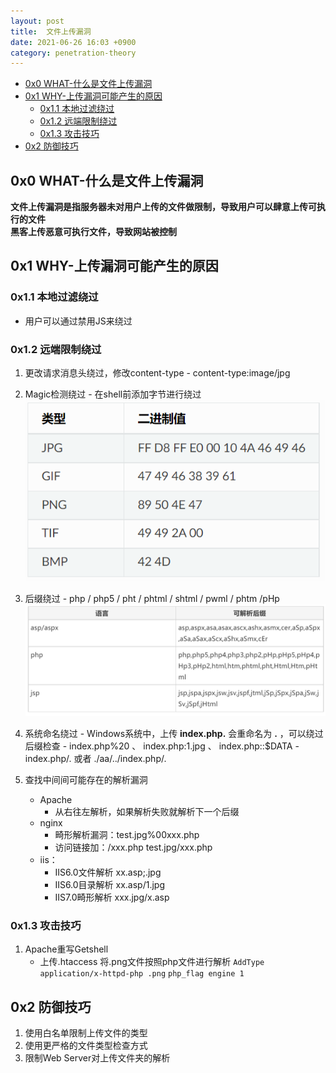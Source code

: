 ```yaml
---
layout: post
title:  文件上传漏洞
date: 2021-06-26 16:03 +0900
category: penetration-theory
---
```

<!-- TOC -->

- [0x0 WHAT-什么是文件上传漏洞](#0x0-what-什么是文件上传漏洞)
- [0x1 WHY-上传漏洞可能产生的原因](#0x1-why-上传漏洞可能产生的原因)
  - [0x1.1 本地过滤绕过](#0x11-本地过滤绕过)
  - [0x1.2 远端限制绕过](#0x12-远端限制绕过)
  - [0x1.3 攻击技巧](#0x13-攻击技巧)
- [0x2 防御技巧](#0x2-防御技巧)

<!-- /TOC -->
## 0x0 WHAT-什么是文件上传漏洞

**文件上传漏洞是指服务器未对用户上传的文件做限制，导致用户可以肆意上传可执行的文件**  
**黑客上传恶意可执行文件，导致网站被控制**

## 0x1 WHY-上传漏洞可能产生的原因

### 0x1.1 本地过滤绕过

  - 用户可以通过禁用JS来绕过

### 0x1.2 远端限制绕过

  1. 更改请求消息头绕过，修改content-type
    - content-type:image/jpg
  2. Magic检测绕过
    - 在shell前添加字节进行绕过
    ![](/images/20210626-1.png)

  3. 后缀绕过
    - php / php5 / pht / phtml / shtml / pwml / phtm /pHp
    ![](/images/20210626-2.png)

  4. 系统命名绕过
    - Windows系统中，上传 **index.php.** 会重命名为 **.** ，可以绕过后缀检查
    - index.php%20 、 index.php:1.jpg 、 index.php::$DATA
    - index.php/. 或者 ./aa/../index.php/.
  5. 查找中间间可能存在的解析漏洞
       - Apache
         - 从右往左解析，如果解析失败就解析下一个后缀
       - nginx
         - 畸形解析漏洞：test.jpg%00xxx.php
         - 访问链接加：/xxx.php test.jpg/xxx.php
       - iis：
         - IIS6.0文件解析 xx.asp;.jpg
         - IIS6.0目录解析 xx.asp/1.jpg
         - IIS7.0畸形解析 xxx.jpg/x.asp

### 0x1.3 攻击技巧

  1. Apache重写Getshell
     - 上传.htaccess 将.png文件按照php文件进行解析
        `AddType application/x-httpd-php .png`
        `php_flag engine 1`

## 0x2 防御技巧

1. 使用白名单限制上传文件的类型
2. 使用更严格的文件类型检查方式
3. 限制Web Server对上传文件夹的解析